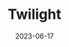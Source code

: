 ---
title: "Twilight"
excerpt: "Dreams and history interlace in silhouettes."
gallery_name: "prague/twilight"
date: 2023-06-17
header:
  overlay_image: cover/prague/riegrovy-twilight-3v1.jpg
---